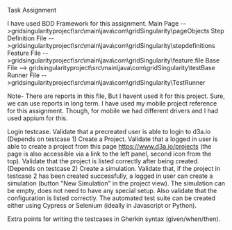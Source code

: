 Task Assignment

I have used BDD Framework for this assignment.
Main Page -->gridsingularityproject\src\main\java\com\gridSingularity\pageObjects
Step Definition File -->gridsingularityproject\src\main\java\com\gridSingularity\stepdefinitions
Feature File -->gridsingularityproject\src\main\java\com\gridSingularity\feature.file
Base File --> gridsingularityproject\src\main\java\com\gridSingularity\testBase
Runner File -->gridsingularityproject\src\main\java\com\gridSingularity\TestRunner

Note- There are reports in this file, But  I havent used it for this project. Sure, we can use reports in long term.
I have used my mobile project reference for this assignment. Though, for mobile we had different drivers and I had used
appium for this.


Login testcase. Validate that a precreated user is able to login to d3a.io
(Depends on testcase 1) Create a Project. Validate that a logged in user is able to create a project from this page https://www.d3a.io/projects (the page is also accessible via a link to the left panel, 
second icon from the top). Validate that the project is listed correctly after being created.
(Depends on testcase 2) Create a simulation. Validate that, if the project in testcase 2 has been created successfully, a logged in user can create a simulation (button "New Simulation" in the project view). The simulation can be empty, does not need to have any special setup. Also validate that the configuration is listed correctly.
The automated test suite can be created either using Cypress or Selenium (ideally in Javascript or Python).

Extra points for writing the testcases in Gherkin syntax (given/when/then).

